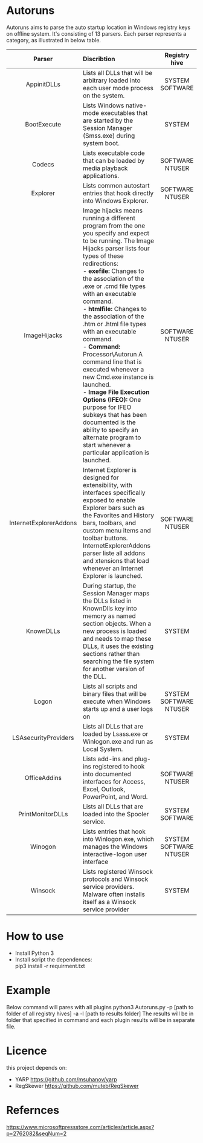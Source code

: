 # Autoruns

Autoruns aims to parse the auto startup location in Windows registry keys on offline system. It's consisting of 13 parsers. Each parser represents a category, as illustrated in below table.

| **Parser**        | **Discribtion**                               | **Registry hive**  |
| :-------------: |:-----------------------------------------| :--------------:|
|AppinitDLLs| Lists all DLLs that will be arbitrary loaded into each user mode process on the system.    | SYSTEM<br />SOFTWARE |
|BootExecute| Lists Windows native-mode executables that are started by the Session Manager (Smss.exe) during system boot.      | SYSTEM |
|Codecs| Lists executable code that can be loaded by media playback applications.     | SOFTWARE<br />NTUSER |
|Explorer| Lists common autostart entries that hook directly into Windows Explorer.      | SOFTWARE<br />NTUSER  |
|ImageHijacks| Image hijacks means running a different program from the one you specify and expect to be running. The Image Hijacks parser lists four types of these redirections: <br /> - **exefile:** Changes to the association of the .exe or .cmd file types with an executable command.<br /> - **htmlfile:** Changes to the association of the .htm or .html file types with an executable command.<br /> - **Command:** Processor\Autorun A command line that is executed whenever a new Cmd.exe instance is launched.<br /> - **Image File Execution Options (IFEO):** One purpose for IFEO subkeys that has been documented is the ability to specify an alternate program to start whenever a particular application is launched. | SOFTWARE<br />NTUSER  |
|InternetExplorerAddons| Internet Explorer is designed for extensibility, with interfaces specifically exposed to enable Explorer bars such as the Favorites and History bars, toolbars, and custom menu items and toolbar buttons.<br />InternetExplorerAddons parser liste all addons and xtensions that load whenever an Internet Explorer is launched. |   SOFTWARE<br />NTUSER |
|KnownDLLs| During startup, the Session Manager maps the DLLs listed in KnownDlls key into memory as named section objects. When a new process is loaded and needs to map these DLLs, it uses the existing sections rather than searching the file system for another version of the DLL.      | SYSTEM |
|Logon| Lists all scripts and binary files that will be execute when Windows starts up and a user logs on | SYSTEM<br />SOFTWARE<br />NTUSER |
|LSAsecurityProviders| Lists all DLLs that are loaded by Lsass.exe or Winlogon.exe and run as Local System. |   SYSTEM |
|OfficeAddins| Lists add-ins and plug-ins registered to hook into documented interfaces for Access, Excel, Outlook, PowerPoint, and Word.      | SOFTWARE<br />NTUSER |
|PrintMonitorDLLs| Lists all DLLs that are loaded into the Spooler service. | SYSTEM<br />SOFTWARE |
|Winogon| Lists entries that hook into Winlogon.exe, which manages the Windows interactive-logon user interface | SYSTEM<br />SOFTWARE<br />NTUSER |
|Winsock| Lists registered Winsock protocols and Winsock service providers. Malware often installs itself as a Winsock service provider | SYSTEM |

# How to use
- Install Python 3
- Install script the dependences:
<br />pip3 install -r requirment.txt

# Example
Below command will pares with all plugins
python3 Autoruns.py -p [path to folder of all registry hives] -a -l [path to results folder]
The results will be in folder that specified in command and each plugin results will be in separate file.

# Licence
this project depends on:
- YARP https://github.com/msuhanov/yarp
- RegSkewer https://github.com/muteb/RegSkewer

# Refernces
https://www.microsoftpressstore.com/articles/article.aspx?p=2762082&seqNum=2
